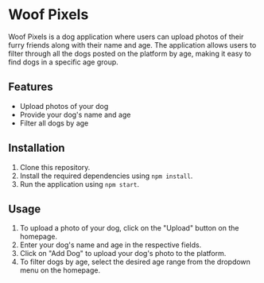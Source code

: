 # Woof Pixels
Woof Pixels is a dog application where users can upload photos of their furry friends along with their name and age. The application allows users to filter through all the dogs posted on the platform by age, making it easy to find dogs in a specific age group.

## Features

- Upload photos of your dog
- Provide your dog's name and age
- Filter all dogs by age

## Installation

1. Clone this repository.
2. Install the required dependencies using `npm install`.
3. Run the application using `npm start`.

## Usage

1. To upload a photo of your dog, click on the "Upload" button on the homepage.
2. Enter your dog's name and age in the respective fields.
3. Click on "Add Dog" to upload your dog's photo to the platform.
4. To filter dogs by age, select the desired age range from the dropdown menu on the homepage.